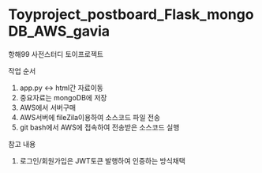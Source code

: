 # Toyproject_postboard_Flask_mongoDB_AWS_gavia
항해99 사전스터디 토이프로젝트


작업 순서
1. app.py <-> html간 자료이동
2. 중요자료는 mongoDB에 저장
3. AWS에서 서버구매
4. AWS서버에 fileZila이용하여 소스코드 파일 전송
5. git bash에서 AWS에 접속하여 전송받은 소스코드 실행


참고 내용
1. 로그인/회원가입은 JWT토큰 발행하여 인증하는 방식채택
